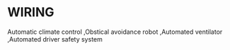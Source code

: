 # WIRING
Automatic climate control
,Obstical avoidance robot
,Automated ventilator
,Automated driver safety system

